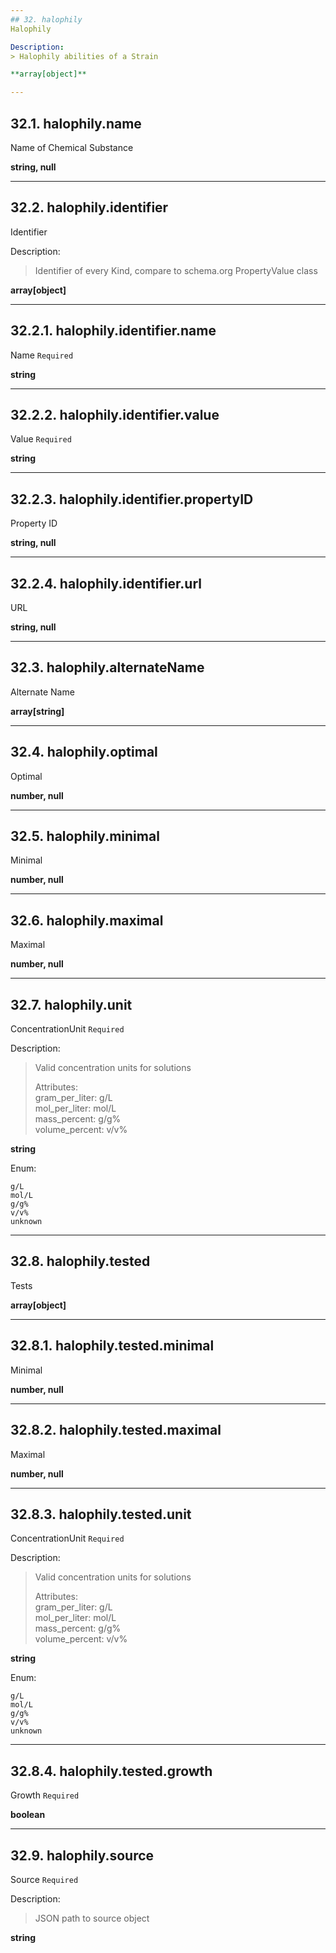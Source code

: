 ```yaml
---
## 32. halophily
Halophily  

Description:
> Halophily abilities of a Strain  

**array[object]**

---
```

## 32.1. halophily.name
Name of Chemical Substance  

**string, null**

---
## 32.2. halophily.identifier
Identifier  

Description:
> Identifier of every Kind, compare to schema.org PropertyValue class  

**array[object]**

---
## 32.2.1. halophily.identifier.name
Name  `Required`

**string**

---
## 32.2.2. halophily.identifier.value
Value  `Required`

**string**

---
## 32.2.3. halophily.identifier.propertyID
Property ID  

**string, null**

---
## 32.2.4. halophily.identifier.url
URL  

**string, null**

---
## 32.3. halophily.alternateName
Alternate Name  

**array[string]**

---
## 32.4. halophily.optimal
Optimal  

**number, null**

---
## 32.5. halophily.minimal
Minimal  

**number, null**

---
## 32.6. halophily.maximal
Maximal  

**number, null**

---
## 32.7. halophily.unit
ConcentrationUnit  `Required`

Description:
> Valid concentration units for solutions  
>  
> Attributes:  
>     gram_per_liter: g/L  
>     mol_per_liter: mol/L  
>     mass_percent: g/g%  
>     volume_percent: v/v%  

**string**

Enum:

	g/L
	mol/L
	g/g%
	v/v%
	unknown

---
## 32.8. halophily.tested
Tests  

**array[object]**

---
## 32.8.1. halophily.tested.minimal
Minimal  

**number, null**

---
## 32.8.2. halophily.tested.maximal
Maximal  

**number, null**

---
## 32.8.3. halophily.tested.unit
ConcentrationUnit  `Required`

Description:
> Valid concentration units for solutions  
>  
> Attributes:  
>     gram_per_liter: g/L  
>     mol_per_liter: mol/L  
>     mass_percent: g/g%  
>     volume_percent: v/v%  

**string**

Enum:

	g/L
	mol/L
	g/g%
	v/v%
	unknown

---
## 32.8.4. halophily.tested.growth
Growth  `Required`

**boolean**

---
## 32.9. halophily.source
Source  `Required`

Description:
> JSON path to source object  

**string**
